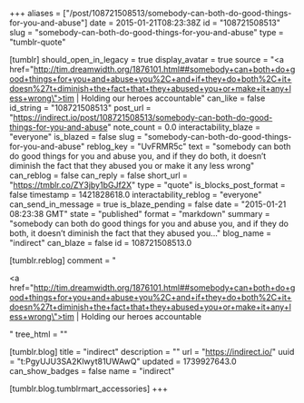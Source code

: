 +++
aliases = ["/post/108721508513/somebody-can-both-do-good-things-for-you-and-abuse"]
date = 2015-01-21T08:23:38Z
id = "108721508513"
slug = "somebody-can-both-do-good-things-for-you-and-abuse"
type = "tumblr-quote"

[tumblr]
should_open_in_legacy = true
display_avatar = true
source = "<a href=\"http://tim.dreamwidth.org/1876101.html##somebody+can+both+do+good+things+for+you+and+abuse+you%2C+and+if+they+do+both%2C+it+doesn%27t+diminish+the+fact+that+they+abused+you+or+make+it+any+less+wrong\">tim | Holding our heroes accountable</a>"
can_like = false
id_string = "108721508513"
post_url = "https://indirect.io/post/108721508513/somebody-can-both-do-good-things-for-you-and-abuse"
note_count = 0.0
interactability_blaze = "everyone"
is_blazed = false
slug = "somebody-can-both-do-good-things-for-you-and-abuse"
reblog_key = "UvFRMR5c"
text = "somebody can both do good things for you and abuse you, and if they do both, it doesn&rsquo;t diminish the fact that they abused you or make it any less wrong"
can_reblog = false
can_reply = false
short_url = "https://tmblr.co/ZY3jby1bGJf2X"
type = "quote"
is_blocks_post_format = false
timestamp = 1421828618.0
interactability_reblog = "everyone"
can_send_in_message = true
is_blaze_pending = false
date = "2015-01-21 08:23:38 GMT"
state = "published"
format = "markdown"
summary = "somebody can both do good things for you and abuse you, and if they do both, it doesn’t diminish the fact that they abused you..."
blog_name = "indirect"
can_blaze = false
id = 108721508513.0

[tumblr.reblog]
comment = "<p><a href=\"http://tim.dreamwidth.org/1876101.html##somebody+can+both+do+good+things+for+you+and+abuse+you%2C+and+if+they+do+both%2C+it+doesn%27t+diminish+the+fact+that+they+abused+you+or+make+it+any+less+wrong\">tim | Holding our heroes accountable</a></p>"
tree_html = ""

[tumblr.blog]
title = "indirect"
description = ""
url = "https://indirect.io/"
uuid = "t:PgyUJU3SA2Klwyt81UWAwQ"
updated = 1739927643.0
can_show_badges = false
name = "indirect"

[tumblr.blog.tumblrmart_accessories]
+++
